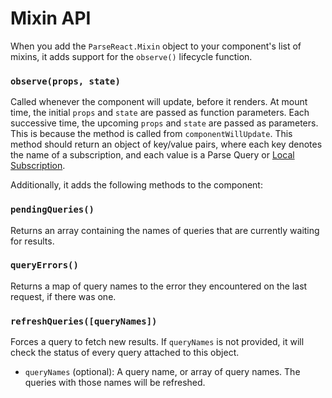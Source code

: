 # Mixin API

When you add the `ParseReact.Mixin` object to your component's list of mixins,
it adds support for the `observe()` lifecycle function.

### `observe(props, state)`
Called whenever the component will update, before it renders.
At mount time, the initial `props` and `state` are passed as function parameters.
Each successive time, the upcoming `props` and `state` are passed as parameters.
This is because the method is called from `componentWillUpdate`.
This method should return an object of key/value pairs, where each key denotes
the name of a subscription, and each value is a Parse Query or
[Local Subscription](/docs/api/LocalSubscriptions.md).

Additionally, it adds the following methods to the component:

### `pendingQueries()`
Returns an array containing the names of queries that are currently waiting for
results.

### `queryErrors()`
Returns a map of query names to the error they encountered on the last request,
if there was one.

### `refreshQueries([queryNames])`
Forces a query to fetch new results. If `queryNames` is not provided, it will
check the status of every query attached to this object.

- `queryNames` (optional): A query name, or array of query names. The queries
with those names will be refreshed.
